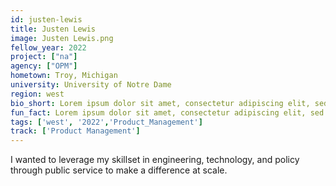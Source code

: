 ```yaml
---
id: justen-lewis
title: Justen Lewis
image: Justen Lewis.png
fellow_year: 2022
project: ["na"]
agency: ["OPM"]
hometown: Troy, Michigan
university: University of Notre Dame
region: west
bio_short: Lorem ipsum dolor sit amet, consectetur adipiscing elit, sed do eiusmod tempor incididunt ut labore et dolore magna aliqua. Ut enim ad minim veniam, quis nostrud exercitation ullamco laboris nisi ut aliquip ex ea commodo consequat. 
fun_fact: Lorem ipsum dolor sit amet, consectetur adipiscing elit, sed do eiusmod tempor incididunt ut labore et dolore magna aliqua. Ut quis nostrud laboris. nisi ut aliquip ex ea commodo consequat.
tags: ['west', '2022','Product_Management']
track: ['Product Management']
---
```

 
I wanted to leverage my skillset in engineering, technology, and policy through public service to make a difference at scale. 